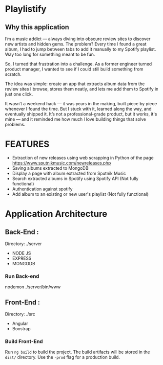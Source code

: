 # Playlistify
## Why this application 
I’m a music addict — always diving into obscure review sites to discover new artists and hidden gems.
The problem? Every time I found a great album, I had to jump between tabs to add it manually to my Spotify playlist. Way too long for something meant to be fun.

So, I turned that frustration into a challenge.
As a former engineer turned product manager, I wanted to see if I could still build something from scratch.

The idea was simple: create an app that extracts album data from the review sites I browse, stores them neatly, and lets me add them to Spotify in just one click.

It wasn’t a weekend hack — it was years in the making, built piece by piece whenever I found the time.
But I stuck with it, learned along the way, and eventually shipped it.
It’s not a professional-grade product, but it works, it's mine — and it reminded me how much I love building things that solve problems. 


# FEATURES

- Extraction of new releases using web scrapping in Python of the page https://www.sputnikmusic.com/newreleases.php<br>
- Saving albums extracted to MongoDB<br>
- Display a page with album extracted from Sputnik Music<br>
- Search extracted albums in Spotify using Spotify API (Not fully functional)<br>
- Authentication against spotify<br>
- Add album to an existing or new user's playlist (Not fully functional)<br>

# Application Architecture
## Back-End : 
Directory: ./server
- NODE JS
- EXPRESS
- MONGODB

### Run Back-end
nodemon ./server/bin/www

## Front-End : 
Directory: ./src
 - Angular 
 - Boostrap 
 
### Build Front-End
Run `ng build` to build the project. The build artifacts will be stored in the `dist/` directory. Use the `-prod` flag for a production build.





